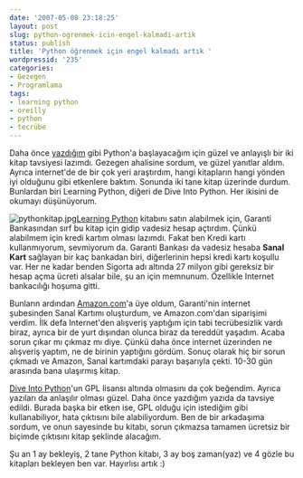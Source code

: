 ```yaml
---
date: '2007-05-08 23:18:25'
layout: post
slug: python-ogrenmek-icin-engel-kalmadi-artik
status: publish
title: 'Python öğrenmek için engel kalmadı artık '
wordpressid: '235'
categories:
- Gezegen
- Programlama
tags:
- learning python
- oreilly
- python
- tecrübe
---
```


Daha önce [yazdığım](http://blog.arsln.org/linux-senligindeki-python-semineri/) gibi Python'a başlayacağım için güzel ve anlayışlı bir iki kitap tavsiyesi lazımdı. Gezegen ahalisine sordum, ve güzel yanıtlar aldım. Ayrıca internet'de de bir çok yeri araştırdım, hangi kitapların hangi yönden iyi olduğunu gibi etkenlere baktım. Sonunda iki tane kitap üzerinde durdum. Bunlardan biri Learning Python, diğeri de Dive Into Python. Her ikisini de okumayı düşünüyorum. 

![pythonkitap.jpg](http://blog.arsln.org/image/pythonkitap.jpg)[Learning Python](http://www.amazon.com/Learning-Python-Second-Mark-Lutz/dp/0596002815/ref=pd_bbs_sr_2/104-8527104-7563933?ie=UTF8&s=books&qid=1178278162&sr=1-2) kitabını satın alabilmek için, Garanti Bankasından sırf bu kitap için gidip vadesiz hesap açtırdım. Çünkü alabilmem için kredi kartım olması lazımdı. Fakat ben Kredi kartı kullanmıyorum, sevmiyorum da. Garanti Bankası da vadesiz hesaba **Sanal Kart** sağlayan bir kaç bankadan biri, diğerlerinin hepsi kredi kartı koşullu var. Her ne kadar benden Sigorta adı altında 27 milyon gibi gereksiz bir hesap açma ücreti alsalar bile, şu an için memnunum. Özellikle Internet bankacılığı hoşuma gitti. 

Bunların ardından [Amazon.com](http://www.amazon.com)'a üye oldum, Garanti'nin internet şubesinden Sanal Kartımı oluşturdum, ve Amazon.com'dan siparişimi verdim. İlk defa Internet'den alışveriş yaptığım için tabi tecrübesizlik vardı biraz, ayrıca bir de yurt dışından olunca biraz da tereddüt yaşadım. Acaba sorun çıkar mı çıkmaz mı diye. Çünkü daha önce internet üzerinden ne alışveriş yaptım, ne de birinin yaptığını gördüm.  Sonuç olarak hiç bir sorun çıkmadı ve Amazon, Sanal kartımdaki parayı başarıyla çekti. 10-30 gün arasında bana ulaşırmış kitap. 

[Dive Into Python](http://www.diveintopython.org/)'un GPL lisansı altında olmasını da çok beğendim. Ayrıca yazıları da anlaşılır olması güzel. Daha önce yazdığım yazıda da tavsiye edildi. Burada başka bir etken ise, GPL olduğu için istediğim gibi kullanabiliyor, hata çıktısını bile alabiliyordum. Ben de bir arkadaşıma sordum, ve onun sayesinde bu kitabı, sorun çıkmazsa tamamen ücretsiz bir biçimde çıktısını kitap şeklinde alacağım. 

Şu an 1 ay bekleyiş, 2 tane Python kitabı, 3 ay boş zaman(yaz) ve 4 gözle bu kitapları bekleyen ben var. Hayırlısı artık :)
